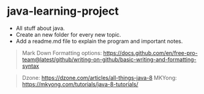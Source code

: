 # java-learning-project
* All stuff about java. 
* Create an new folder for every new topic. 
* Add a readme.md file to explain the program and important notes.

> Mark Down Formatting options: https://docs.github.com/en/free-pro-team@latest/github/writing-on-github/basic-writing-and-formatting-syntax

>Dzone: https://dzone.com/articles/all-things-java-8
> MKYong: https://mkyong.com/tutorials/java-8-tutorials/ 
